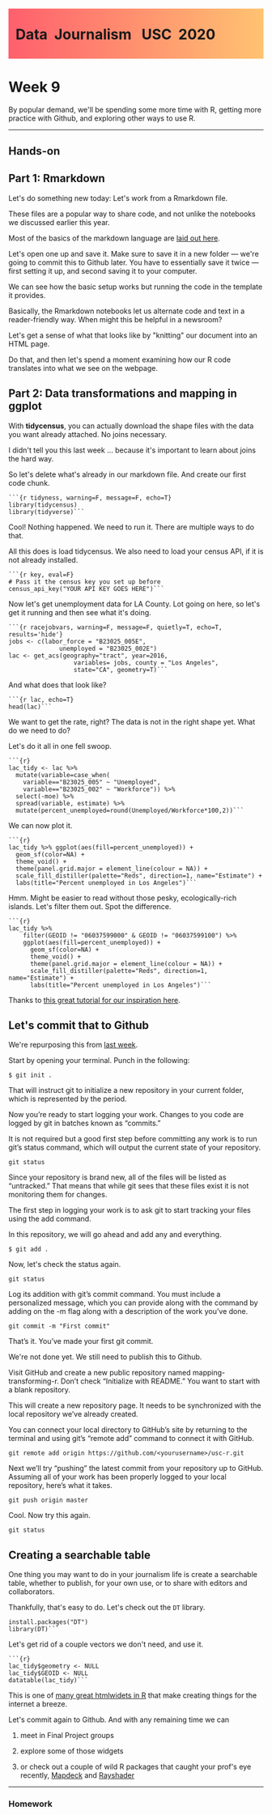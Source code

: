 <div class="header">
<h1 class="ml7">
  <span class="text-wrapper">
    <span class="letters"><p id ="usc p">Data&nbsp;&nbsp;Journalism&nbsp;&nbsp;&nbsp;USC&nbsp;&nbsp;2020</p></span>
  </span>
</h1>
</div>

<script src="https://cdnjs.cloudflare.com/ajax/libs/animejs/2.0.2/anime.min.js"></script>

<script src="https://ajax.googleapis.com/ajax/libs/jquery/3.3.1/jquery.min.js"></script>

<style>
.header{
      background-image: linear-gradient(to right, #ff5f6d, #ffc371);
}

.ml7 {
  position: relative;
  font-weight: 1200;


}
.ml7 .text-wrapper {
  position: relative;
  display: inline-block;
  padding-top: 0.2em;
  padding-right: 0.05em;
  padding-bottom: 0.1em;
  overflow: hidden;
  padding-left: 14px;

}
.ml7 .letter {
  transform-origin: 0 100%;
  display: inline-block;
  line-height: 1.3em;
  font-size: 3.6em;
  color: #FFFFFF
}


</style>


<script>
// Wrap every letter in a span
$('.ml7 .letters').each(function(){
  $(this).html($(this).text().replace(/([^\x00-\x80]|\w)/g, "<span class='letter'>$&</span>"));
});

anime.timeline({loop: true})
  .add({
    targets: '.ml7 .letter',
    translateY: ["1.1em", 0],
    translateX: ["0.55em", 0],
    translateZ: 0,
    rotateZ: [180, 0],
    duration: 1050,
    easing: "easeOutExpo",
    delay: function(el, i) {
      return 50 * i;
    }
  }).add({
    targets: '.ml7',
    opacity: 0,
    duration: 1000,
    easing: "easeOutExpo",
    delay: 1000
  });
</script>


# Week 9

By popular demand, we'll be spending some more time with R, getting more practice with Github, and exploring other ways to use R.

---

## Hands-on

## Part 1: Rmarkdown


Let's do something new today: Let's work from a Rmarkdown file.

These files are a popular way to share code, and not unlike the notebooks we discussed earlier this year.

Most of the basics of the markdown language are [laid out here](https://rmarkdown.rstudio.com/authoring_basics.html).

Let's open one up and save it. Make sure to save it in a new folder — we're going to commit this to Github later. You have to essentially save it twice — first setting it up, and second saving it to your computer.

We can see how the basic setup works but running the code in the template it provides.

Basically, the Rmarkdown notebooks let us alternate code and text in a reader-friendly way. When might this be helpful in a newsroom?

Let's get a sense of what that looks like by "knitting" our document into an HTML page.

Do that, and then let's spend a moment examining how our R code translates into what we see on the webpage.

## Part 2: Data transformations and mapping in ggplot

With **tidycensus**, you can actually download the shape files with the data you want already attached. No joins necessary.

I didn't tell you this last week ... because it's important to learn about joins the hard way.

So let's delete what's already in our markdown file. And create our first code chunk.

```
```{r tidyness, warning=F, message=F, echo=T}
library(tidycensus)
library(tidyverse)```
```

Cool! Nothing happened. We need to run it. There are multiple ways to do that.

All this does is load tidycensus. We also need to load your census API, if it is not already installed.

```
```{r key, eval=F}
# Pass it the census key you set up before
census_api_key("YOUR API KEY GOES HERE")```
```

Now let's get unemployment data for LA County. Lot going on here, so let's get it running and then see what it's doing.

```
```{r racejobvars, warning=F, message=F, quietly=T, echo=T, results='hide'}
jobs <- c(labor_force = "B23025_005E",
              unemployed = "B23025_002E")
lac <- get_acs(geography="tract", year=2016,
                  variables= jobs, county = "Los Angeles",
                  state="CA", geometry=T)```
```

And what does that look like?

```
```{r lac, echo=T}
head(lac)```
```

We want to get the rate, right? The data is not in the right shape yet. What do we need to do?

Let's do it all in one fell swoop.

```
```{r}
lac_tidy <- lac %>%
  mutate(variable=case_when(
    variable=="B23025_005" ~ "Unemployed",
    variable=="B23025_002" ~ "Workforce")) %>%
  select(-moe) %>%
  spread(variable, estimate) %>%
  mutate(percent_unemployed=round(Unemployed/Workforce*100,2))```

```

We can now plot it.

```
```{r}
lac_tidy %>% ggplot(aes(fill=percent_unemployed)) +
  geom_sf(color=NA) +
  theme_void() +
  theme(panel.grid.major = element_line(colour = NA)) +
  scale_fill_distiller(palette="Reds", direction=1, name="Estimate") +
  labs(title="Percent unemployed in Los Angeles")```
```

Hmm. Might be easier to read without those pesky, ecologically-rich islands. Let's filter them out. Spot the difference.

```
```{r}
lac_tidy %>%
	filter(GEOID != "06037599000" & GEOID != "06037599100") %>%
	ggplot(aes(fill=percent_unemployed)) +
	  geom_sf(color=NA) +
	  theme_void() +
	  theme(panel.grid.major = element_line(colour = NA)) +
	  scale_fill_distiller(palette="Reds", direction=1, name="Estimate") +
	  labs(title="Percent unemployed in Los Angeles")```
```

Thanks to [this great tutorial for our inspiration here](https://github.com/andrewbtran/NICAR-2019-mapping/blob/master/01_maps_code.Rmd).

## Let's commit that to Github

We're repurposing this from [last week](https://amendelson.github.io/usc-data-2020/week8/).

Start by opening your terminal. Punch in the following:

```
$ git init .
```

That will instruct git to initialize a new repository in your current folder, which is represented by the period.

Now you’re ready to start logging your work. Changes to you code are logged by git in batches known as “commits.”

It is not required but a good first step before committing any work is to run git’s status command, which will output the current state of your repository.

```
git status
```

Since your repository is brand new, all of the files will be listed as “untracked.” That means that while git sees that these files exist it is not monitoring them for changes.

The first step in logging your work is to ask git to start tracking your files using the add command.

In this repository, we will go ahead and add any and everything.

```
$ git add .
```

Now, let's check the status again.

```
git status
```

Log its addition with git’s commit command. You must include a personalized message, which you can provide along with the command by adding on the -m flag along with a description of the work you’ve done.

```
git commit -m "First commit"
```

That’s it. You’ve made your first git commit.

We're not done yet. We still need to publish this to Github.

Visit GitHub and create a new public repository named mapping-transforming-r. Don’t check “Initialize with README.” You want to start with a blank repository.

This will create a new repository page. It needs to be synchronized with the local repository we’ve already created.

You can connect your local directory to GitHub’s site by returning to the terminal and using git’s “remote add” command to connect it with GitHub.

```
git remote add origin https://github.com/<yourusername>/usc-r.git
```

Next we’ll try “pushing” the latest commit from your repository up to GitHub. Assuming all of your work has been properly logged to your local repository, here’s what it takes.

```
git push origin master
```

Cool. Now try this again.

```
git status
```

## Creating a searchable table

One thing you may want to do in your journalism life is create a searchable table, whether to publish, for your own use, or to share with editors and collaborators.

Thankfully, that's easy to do. Let's check out the `DT` library.

```
install.packages("DT")
library(DT)```
```

Let's get rid of a couple vectors we don't need, and use it.

```
```{r}
lac_tidy$geometry <- NULL
lac_tidy$GEOID <- NULL
datatable(lac_tidy)```
```

This is one of [many great htmlwidets in R](https://www.htmlwidgets.org/showcase_datatables.html) that make creating things for the internet a breeze.

Let's commit again to Github. And with any remaining time we can

1) meet in Final Project groups

2) explore some of those widgets

3) or check out a couple of wild R packages that caught your prof's eye recently, [Mapdeck](https://symbolixau.github.io/mapdeck/articles/layers.html) and [Rayshader](https://www.rayshader.com/)

---

### Homework

<div class ="header">
<script>
var end = new Date('04/30/2019 5:00 PM');

    var _second = 1000;
    var _minute = _second * 60;
    var _hour = _minute * 60;
    var _day = _hour * 24;
    var timer;

    function showRemaining() {
        var now = new Date();
        var distance = end - now;
        if (distance < 0) {

            clearInterval(timer);
            document.getElementById('countdown').innerHTML = 'EXPIRED!';

            return;
        }
        var days = Math.floor(distance / _day);
        var hours = Math.floor((distance % _day) / _hour);
        var minutes = Math.floor((distance % _hour) / _minute);
        var seconds = Math.floor((distance % _minute) / _second);

        document.getElementById('countdown').innerHTML = days + ' days ';
        document.getElementById('countdown').innerHTML += hours + ' hours ';
        document.getElementById('countdown').innerHTML += minutes + ' mins until Final Project drafts are due';

    }

    timer = setInterval(showRemaining, 1000);
</script><h1>
<div id="countdown">
</h1>
</div>
